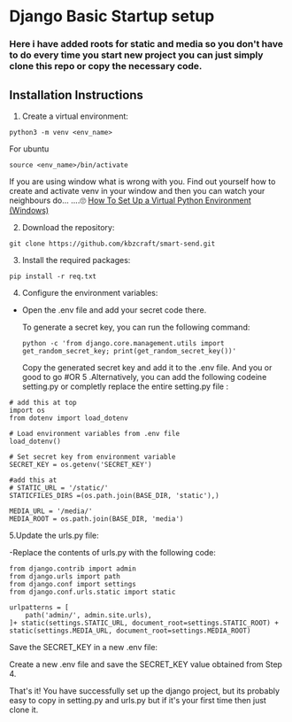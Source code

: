 # Django Basic Startup setup
### Here i have added roots for static and media so  you don't have to do every time you start new project you can just simply clone this repo or copy the necessary code.

## Installation Instructions

1. Create a virtual environment:

```
python3 -m venv <env_name>
```
  For ubuntu
  ```
  source <env_name>/bin/activate
  ```
  If you are using window what is wrong with you.
  Find out yourself how to create and activate venv in your window and then you can watch your neighbours do... ....🙄
  [How To Set Up a Virtual Python Environment (Windows)](https://mothergeo-py.readthedocs.io/en/latest/development/how-to/venv-win.html)

2. Download the repository:

```
git clone https://github.com/kbzcraft/smart-send.git
```

3. Install the required packages:
```
pip install -r req.txt
```
4. Configure the environment variables:

  - Open the .env file and add your secret code there.

    To generate a secret key, you can run the following command:
    ```
    python -c 'from django.core.management.utils import get_random_secret_key; print(get_random_secret_key())'

    ```
    Copy the generated secret key and add it to the .env file.
    And you or good to go
    #OR
5 .Alternatively, you can add the following codeine setting.py or completly replace the entire setting.py file :
  ```
  # add this at top
  import os
  from dotenv import load_dotenv

  # Load environment variables from .env file
  load_dotenv()

  # Set secret key from environment variable
  SECRET_KEY = os.getenv('SECRET_KEY')
  
  #add this at
  # STATIC_URL = '/static/'
  STATICFILES_DIRS =(os.path.join(BASE_DIR, 'static'),)
  
  MEDIA_URL = '/media/'
  MEDIA_ROOT = os.path.join(BASE_DIR, 'media')
  ```
5.Update the urls.py file:

  -Replace the contents of urls.py with the following code:
  ```
  from django.contrib import admin
  from django.urls import path
  from django.conf import settings
  from django.conf.urls.static import static

  urlpatterns = [
      path('admin/', admin.site.urls),
  ]+ static(settings.STATIC_URL, document_root=settings.STATIC_ROOT) + static(settings.MEDIA_URL, document_root=settings.MEDIA_ROOT)

  ```
  Save the SECRET_KEY in a new .env file:

  Create a new .env file and save the SECRET_KEY value obtained from Step 4.

  That's it! You have successfully set up the django project, but its probably easy to copy in setting.py and urls.py but if it's your first time then just clone it.
